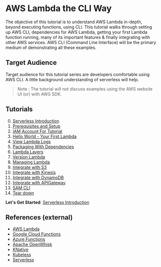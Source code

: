# AWS Lambda the CLI Way

The objective of this tutorial is to understand AWS Lambda in-depth, beyond executing functions, using CLI. 
This tutorial walks through setting up AWS CLI, dependencies for AWS Lambda, getting your first Lambda function running, 
many of its important features & finally integrating with other AWS services. AWS CLI (Command Line Interface) will be 
the primary medium of demonstrating all these examples.

## Target Audience
Target audience for this tutorial series are developers comfortable using AWS CLI. 
A little background understanding of serverless will help. 
> Note : The tutorial will not discuss examples using the AWS website UI (or) with AWS SDK.     

## Tutorials

0. [Serverless Introduction](docs/00-serverless-introduction.md)
1. [Prerequisites and Setup](docs/01-aws-cli-installation.md)
2. [IAM Account For Tutorial](docs/02-iam-account-setup.md)
3. [Hello World - Your First Lambda](docs/03-hello-world-your-first-lambda.md)
4. [View Lambda Logs](docs/04-view-lambda-logs.md)
5. [Packaging With Dependencies](docs/05-packaging-lambda-with-dependencies.md)
6. [Lambda Layers](docs/06-lambda-layers.md)
7. [Version Lambda](docs/07-version-lambda.md)
8. [Managing Lambda](docs/08-managing-lambda.md)
9. [Integrate with S3](docs/09-integrate-with-s3.md)
10. [Integrate with Kinesis](docs/10-integrate-with-kinesis.md)
11. [Integrate with DynamoDB](docs/11-integrate-with-dynamodb.md)
12. [Integrate with APIGateway](docs/12-integrate-with-api-gateway.md)
13. [SAM CLI](docs/13-sam-cli.md)
14. [Tear down](docs/14-teardown.md)

**Let's Get Started**: [Serverless Introduction](docs/00-serverless-introduction.md)

## References (external)
- [AWS Lambda](https://aws.amazon.com/lambda/)
- [Google Cloud Functions](https://cloud.google.com/functions/)
- [Azure Functions](https://azure.microsoft.com/en-gb/services/functions/)
- [Apache OpenWhisk](https://openwhisk.apache.org/)
- [KNative](https://cloud.google.com/knative/)
- [Kubeless](https://kubeless.io/)
- [Serverless](https://serverless.com/)  

